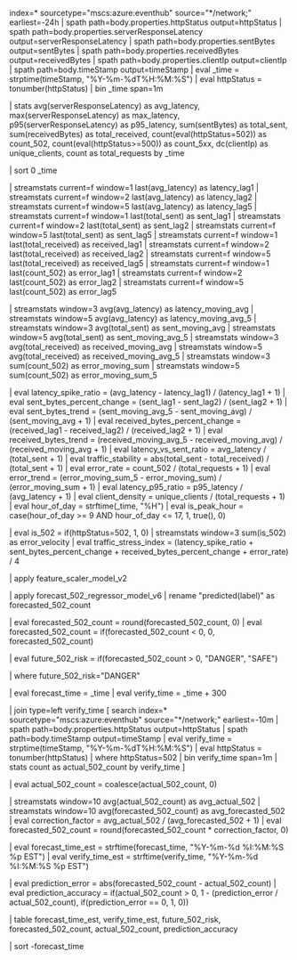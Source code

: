index=* sourcetype="mscs:azure:eventhub" source="*/network;" earliest=-24h
| spath path=body.properties.httpStatus output=httpStatus
| spath path=body.properties.serverResponseLatency output=serverResponseLatency
| spath path=body.properties.sentBytes output=sentBytes
| spath path=body.properties.receivedBytes output=receivedBytes
| spath path=body.properties.clientIp output=clientIp
| spath path=body.timeStamp output=timeStamp
| eval _time = strptime(timeStamp, "%Y-%m-%dT%H:%M:%S")
| eval httpStatus = tonumber(httpStatus)
| bin _time span=1m

| stats 
    avg(serverResponseLatency) as avg_latency,
    max(serverResponseLatency) as max_latency,
    p95(serverResponseLatency) as p95_latency,
    sum(sentBytes) as total_sent,
    sum(receivedBytes) as total_received,
    count(eval(httpStatus=502)) as count_502,
    count(eval(httpStatus>=500)) as count_5xx,
    dc(clientIp) as unique_clients,
    count as total_requests
  by _time

| sort 0 _time

| streamstats current=f window=1 last(avg_latency) as latency_lag1
| streamstats current=f window=2 last(avg_latency) as latency_lag2
| streamstats current=f window=5 last(avg_latency) as latency_lag5
| streamstats current=f window=1 last(total_sent) as sent_lag1
| streamstats current=f window=2 last(total_sent) as sent_lag2
| streamstats current=f window=5 last(total_sent) as sent_lag5
| streamstats current=f window=1 last(total_received) as received_lag1
| streamstats current=f window=2 last(total_received) as received_lag2
| streamstats current=f window=5 last(total_received) as received_lag5
| streamstats current=f window=1 last(count_502) as error_lag1
| streamstats current=f window=2 last(count_502) as error_lag2
| streamstats current=f window=5 last(count_502) as error_lag5

| streamstats window=3 avg(avg_latency) as latency_moving_avg
| streamstats window=5 avg(avg_latency) as latency_moving_avg_5
| streamstats window=3 avg(total_sent) as sent_moving_avg
| streamstats window=5 avg(total_sent) as sent_moving_avg_5
| streamstats window=3 avg(total_received) as received_moving_avg
| streamstats window=5 avg(total_received) as received_moving_avg_5
| streamstats window=3 sum(count_502) as error_moving_sum
| streamstats window=5 sum(count_502) as error_moving_sum_5

| eval latency_spike_ratio = (avg_latency - latency_lag1) / (latency_lag1 + 1)
| eval sent_bytes_percent_change = (sent_lag1 - sent_lag2) / (sent_lag2 + 1)
| eval sent_bytes_trend = (sent_moving_avg_5 - sent_moving_avg) / (sent_moving_avg + 1)
| eval received_bytes_percent_change = (received_lag1 - received_lag2) / (received_lag2 + 1)
| eval received_bytes_trend = (received_moving_avg_5 - received_moving_avg) / (received_moving_avg + 1)
| eval latency_vs_sent_ratio = avg_latency / (total_sent + 1)
| eval traffic_stability = abs(total_sent - total_received) / (total_sent + 1)
| eval error_rate = count_502 / (total_requests + 1)
| eval error_trend = (error_moving_sum_5 - error_moving_sum) / (error_moving_sum + 1)
| eval latency_p95_ratio = p95_latency / (avg_latency + 1)
| eval client_density = unique_clients / (total_requests + 1)
| eval hour_of_day = strftime(_time, "%H")
| eval is_peak_hour = case(hour_of_day >= 9 AND hour_of_day <= 17, 1, true(), 0)

| eval is_502 = if(httpStatus=502, 1, 0)
| streamstats window=3 sum(is_502) as error_velocity
| eval traffic_stress_index = (latency_spike_ratio + sent_bytes_percent_change + received_bytes_percent_change + error_rate) / 4

| apply feature_scaler_model_v2

| apply forecast_502_regressor_model_v6
| rename "predicted(label)" as forecasted_502_count

| eval forecasted_502_count = round(forecasted_502_count, 0)
| eval forecasted_502_count = if(forecasted_502_count < 0, 0, forecasted_502_count)

| eval future_502_risk = if(forecasted_502_count > 0, "DANGER", "SAFE")

| where future_502_risk="DANGER"

| eval forecast_time = _time
| eval verify_time = _time + 300

| join type=left verify_time
    [
      search index=* sourcetype="mscs:azure:eventhub" source="*/network;" earliest=-10m
      | spath path=body.properties.httpStatus output=httpStatus
      | spath path=body.timeStamp output=timeStamp
      | eval verify_time = strptime(timeStamp, "%Y-%m-%dT%H:%M:%S")
      | eval httpStatus = tonumber(httpStatus)
      | where httpStatus=502
      | bin verify_time span=1m
      | stats count as actual_502_count by verify_time
    ]

| eval actual_502_count = coalesce(actual_502_count, 0)

| streamstats window=10 avg(actual_502_count) as avg_actual_502
| streamstats window=10 avg(forecasted_502_count) as avg_forecasted_502
| eval correction_factor = avg_actual_502 / (avg_forecasted_502 + 1)
| eval forecasted_502_count = round(forecasted_502_count * correction_factor, 0)

| eval forecast_time_est = strftime(forecast_time, "%Y-%m-%d %I:%M:%S %p EST")
| eval verify_time_est = strftime(verify_time, "%Y-%m-%d %I:%M:%S %p EST")

| eval prediction_error = abs(forecasted_502_count - actual_502_count)
| eval prediction_accuracy = if(actual_502_count > 0, 1 - (prediction_error / actual_502_count), if(prediction_error == 0, 1, 0))

| table forecast_time_est, verify_time_est, future_502_risk, forecasted_502_count, actual_502_count, prediction_accuracy

| sort -forecast_time